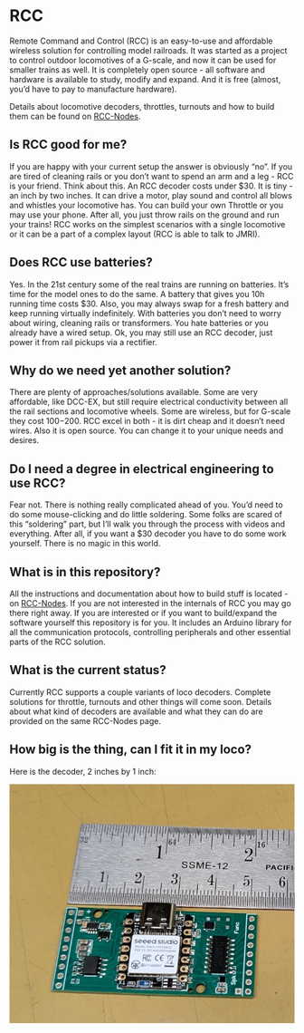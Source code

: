 # RCC

Remote Command and Control (RCC) is an easy-to-use and affordable wireless solution for controlling model railroads. It was started as a project to control outdoor locomotives of a G-scale, and now it can be used for smaller trains as well. It is completely open source - all software and hardware is available to study, modify and expand. And it is free (almost, you’d have to pay to manufacture hardware).

Details about locomotive decoders, throttles, turnouts and how to build them can be found on [RCC-Nodes](https://github.com/vova-tymosh/RCC-Nodes).


## Is RCC good for me?
If you are happy with your current setup the answer is obviously “no”. If you are tired of cleaning rails or you don’t want to spend an arm and a leg - RCC is your friend. Think about this. An RCC decoder costs under $30. It is tiny - an inch by two inches. It can drive a motor, play sound and control all blows and whistles your locomotive has. You can build your own Throttle or you may use your phone. After all, you just throw rails on the ground and run your trains! RCC works on the simplest scenarios with a single locomotive or it can be a part of a complex layout (RCC is able to talk to JMRI).


## Does RCC use batteries?
Yes. In the 21st century some of the real trains are running on batteries. It’s time for the model ones to do the same. A battery that gives you 10h running time costs $30. Also, you may always swap for a fresh battery and keep running virtually indefinitely. With batteries you don’t need to worry about wiring, cleaning rails or transformers.
You hate batteries or you already have a wired setup. Ok, you may still use an RCC decoder, just power it from rail pickups via a rectifier.


## Why do we need yet another solution?
There are plenty of approaches/solutions available. Some are very affordable, like DCC-EX, but still require electrical conductivity between all the rail sections and locomotive wheels. Some are wireless, but for G-scale they cost $100-$200. RCC excel in both - it is dirt cheap and it doesn’t need wires. Also it is open source. You can change it to your unique needs and desires.


## Do I need a degree in electrical engineering to use RCC?
Fear not. There is nothing really complicated ahead of you. You’d need to do some mouse-clicking and do little soldering. Some folks are scared of this “soldering” part, but I’ll walk you through the process with videos and everything. After all, if you want a $30 decoder you have to do some work yourself. There is no magic in this world.


## What is in this repository?
All the instructions and documentation about how to build stuff is located - on [RCC-Nodes](https://github.com/vova-tymosh/RCC-Nodes). If you are not interested in the internals of RCC you may go there right away. If you are interested or if you want to build/expand the software yourself this repository is for you. It includes an Arduino library for all the communication protocols, controlling peripherals and other essential parts of the RCC solution.  


## What is the current status?
Currently RCC supports a couple variants of loco decoders. Complete solutions for throttle, turnouts and other things will come soon. Details about what kind of decoders are available and what they can do are provided on the same RCC-Nodes page.

## How big is the thing, can I fit it in my loco?
Here is the decoder, 2 inches by 1 inch:

![decoder](decoder.jpg)
